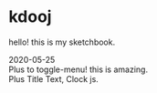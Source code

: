# kdooj
hello! this is my sketchbook.

2020-05-25<br>
 Plus to toggle-menu! this is amazing.<br>
 Plus Title Text, Clock js.<br>

